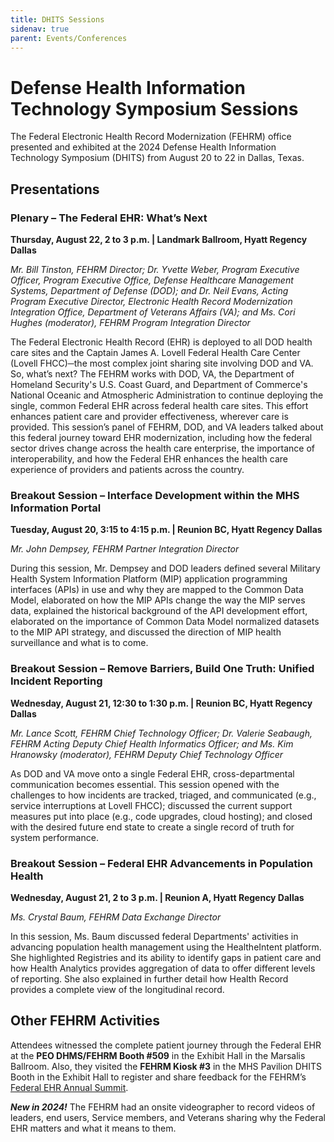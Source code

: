 ```yaml
---
title: DHITS Sessions
sidenav: true
parent: Events/Conferences
---
```

# Defense Health Information Technology Symposium Sessions

The Federal Electronic Health Record Modernization (FEHRM) office presented and exhibited at the 2024 Defense Health Information Technology Symposium (DHITS) from August 20 to 22 in Dallas, Texas.

## Presentations

### Plenary – The Federal EHR: What’s Next

**Thursday, August 22, 2 to 3 p.m. | Landmark Ballroom, Hyatt Regency Dallas**

_Mr. Bill Tinston, FEHRM Director; Dr. Yvette Weber, Program Executive Officer, Program Executive Office, Defense Healthcare Management Systems, Department of Defense (DOD); and Dr. Neil Evans, Acting Program Executive Director, Electronic Health Record Modernization Integration Office, Department of Veterans Affairs (VA); and Ms. Cori Hughes (moderator), FEHRM Program Integration Director_

The Federal Electronic Health Record (EHR) is deployed to all DOD health care sites and the Captain James A. Lovell Federal Health Care Center (Lovell FHCC)─the most complex joint sharing site involving DOD and VA. So, what’s next? The FEHRM works with DOD, VA, the Department of Homeland Security's U.S. Coast Guard, and Department of Commerce's National Oceanic and Atmospheric Administration to continue deploying the single, common Federal EHR across federal health care sites. This effort enhances patient care and provider effectiveness, wherever care is provided. This session’s panel of FEHRM, DOD, and VA leaders talked about this federal journey toward EHR modernization, including how the federal sector drives change across the health care enterprise, the importance of interoperability, and how the Federal EHR enhances the health care experience of providers and patients across the country.

### Breakout Session – Interface Development within the MHS Information Portal

**Tuesday, August 20, 3:15 to 4:15 p.m. | Reunion BC, Hyatt Regency Dallas**

_Mr. John Dempsey, FEHRM Partner Integration Director_

During this session, Mr. Dempsey and DOD leaders defined several Military Health System Information Platform (MIP) application programming interfaces (APIs) in use and why they are mapped to the Common Data Model, elaborated on how the MIP APIs change the way the MIP serves data, explained the historical background of the API development effort, elaborated on the importance of Common Data Model normalized datasets to the MIP API strategy, and discussed the direction of MIP health surveillance and what is to come.

### Breakout Session – Remove Barriers, Build One Truth: Unified Incident Reporting

**Wednesday, August 21, 12:30 to 1:30 p.m. | Reunion BC, Hyatt Regency Dallas**

_Mr. Lance Scott, FEHRM Chief Technology Officer; Dr. Valerie Seabaugh, FEHRM Acting Deputy Chief Health Informatics Officer; and Ms. Kim Hranowsky (moderator), FEHRM Deputy Chief Technology Officer_

As DOD and VA move onto a single Federal EHR, cross-departmental communication becomes essential. This session opened with the challenges to how incidents are tracked, triaged, and communicated (e.g., service interruptions at Lovell FHCC); discussed the current support measures put into place (e.g., code upgrades, cloud hosting); and closed with the desired future end state to create a single record of truth for system performance.

### Breakout Session – Federal EHR Advancements in Population Health

**Wednesday, August 21, 2 to 3 p.m. | Reunion A, Hyatt Regency Dallas**

_Ms. Crystal Baum, FEHRM Data Exchange Director_ 

In this session, Ms. Baum discussed federal Departments' activities in advancing population health management using the HealtheIntent platform. She highlighted Registries and its ability to identify gaps in patient care and how Health Analytics provides aggregation of data to offer different levels of reporting. She also explained in further detail how Health Record provides a complete view of the longitudinal record.

## Other FEHRM Activities

Attendees witnessed the complete patient journey through the Federal EHR at the **PEO DHMS/FEHRM Booth #509** in the Exhibit Hall in the Marsalis Ballroom. Also, they visited the **FEHRM Kiosk #3** in the MHS Pavilion DHITS Booth in the Exhibit Hall to register and share feedback for the FEHRM’s [Federal EHR Annual Summit](https://www.fehrm.gov/federal-ehr-annual-summit/).

***New in 2024!*** The FEHRM had an onsite videographer to record videos of leaders, end users, Service members, and Veterans sharing why the Federal EHR matters and what it means to them.
